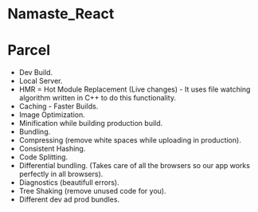 # Namaste_React
# Parcel 
- Dev Build.
- Local Server.
- HMR = Hot Module Replacement (Live changes) - It uses file watching algorithm written in C++ to do this functionality.
- Caching - Faster Builds.
- Image Optimization.
- Minification while building production build.
- Bundling.
- Compressing (remove white spaces while uploading in production).
- Consistent Hashing.
- Code Splitting.
- Differential bundling. (Takes care of all the browsers so our app works perfectly in all browsers).
- Diagnostics (beautifull errors).
- Tree Shaking (remove unused code for you).
- Different dev ad prod bundles.

